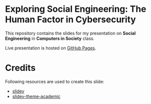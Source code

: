 # Exploring Social Engineering: The Human Factor in Cybersecurity

This repository contains the slides for my presentation on **Social Engineering** in **Computers in Society** class.

Live presentation is hosted on [GitHub Pages](https://zyf722.github.io/exploring-social-engineering-slides/).

# Credits

Following resources are used to create this slide:

- [slidev](https://sli.dev)
- [slidev-theme-academic](https://github.com/alexanderdavide/slidev-theme-academic)